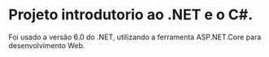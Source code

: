 # Projeto introdutorio ao .NET e o C#.

Foi usado a versão 6.0 do .NET, utilizando a ferramenta ASP.NET.Core para desenvolvimento Web. 
